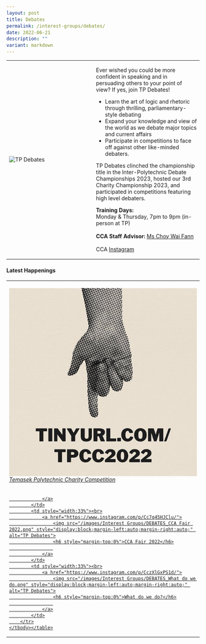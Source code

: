 ```yaml
---
layout: post
title: Debates
permalink: /interest-groups/debates/
date: 2022-06-21
description: ""
variant: markdown
---
```

<div>
    <table>
        <tbody><tr>
            <td style="width:45%"><img src="/images/Interest Groups/TP Debates.png" style="display:block;margin-left:auto;margin-right:auto;" alt="TP Debates"></td>
            <td>
                <p>
                   Ever wished you could be more confident in speaking and in persuading others to your point of view? If yes, join TP Debates!<br>
									</p>
                    <ul>
                        <li>Learn the art of logic and rhetoric through thrilling, parliamentary-style debating</li>
                        <li>Expand your knowledge and view of the world as we debate major topics and current affairs</li>
                        <li>Participate in competitions to face off against other like-minded debaters.</li>
                    </ul>
                <p>
        TP Debates clinched the championship title in the Inter-Polytechnic Debate Championships 2023, hosted our 3rd Charity Championship 2023, and participated in competitions featuring high level debaters.
        </p><p>
                    <b>Training Days:</b><br>
                    Monday &amp; Thursday, 7pm to 9pm (in-person at TP)<br>
                    <br>
                    <b>CCA Staff Advisor:</b> <a href="mailto:CHOY_Wai_Fann@TP.EDU.SG">Ms Choy Wai Fann</a><br>
                    <br>
                    CCA <a href="https://www.instagram.com/tpdebates">Instagram</a>
                </p>
            </td>
        </tr>
    </tbody></table>
</div>

#### Latest Happenings

<div>
    <table>
        <tbody><tr>
            <td style="width:33%"><br>
                <a href="https://www.instagram.com/p/Cc_5_rQJBYI/">
                    <img src="/images/Interest Groups/DEBATES_Temasek Polytechnic Charity Competition.png" style="display:block;margin-left:auto;margin-right:auto;" alt="TP Debates">
                    <h6 style="margin-top:0%">Temasek Polytechnic Charity Competition</h6>
                    
                </a>
            </td>
            <td style="width:33%"><br>
                <a href="https://www.instagram.com/p/Cc7q45HJClu/">
                    <img src="/images/Interest Groups/DEBATES_CCA Fair 2022.png" style="display:block;margin-left:auto;margin-right:auto;" alt="TP Debates">
                    <h6 style="margin-top:0%">CCA Fair 2022</h6>
                    
                </a>
            </td>
            <td style="width:33%"><br>
                <a href="https://www.instagram.com/p/CczXlGxPS1d/">
                    <img src="/images/Interest Groups/DEBATES_What do we do.png" style="display:block;margin-left:auto;margin-right:auto;" alt="TP Debates">
                    <h6 style="margin-top:0%">What do we do?</h6>
                    
                </a>
            </td>
        </tr>
    </tbody></table>
</div>